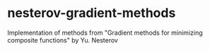 # nesterov-gradient-methods
Implementation of methods from "Gradient methods for minimizing composite functions" by Yu. Nesterov
